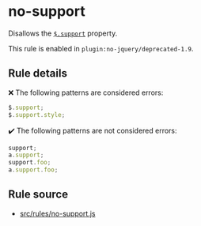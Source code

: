 # no-support

Disallows the [`$.support`](https://api.jquery.com/jQuery.support/) property.

This rule is enabled in `plugin:no-jquery/deprecated-1.9`.

## Rule details

❌ The following patterns are considered errors:
```js
$.support;
$.support.style;
```

✔️ The following patterns are not considered errors:
```js
support;
a.support;
support.foo;
a.support.foo;
```
## Rule source

* [src/rules/no-support.js](/src/rules/no-support.js)
